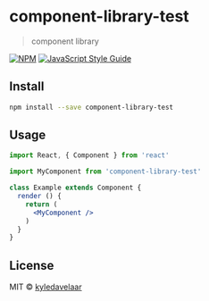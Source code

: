 # component-library-test

> component library

[![NPM](https://img.shields.io/npm/v/component-library-test.svg)](https://www.npmjs.com/package/component-library-test) [![JavaScript Style Guide](https://img.shields.io/badge/code_style-standard-brightgreen.svg)](https://standardjs.com)

## Install

```bash
npm install --save component-library-test
```

## Usage

```jsx
import React, { Component } from 'react'

import MyComponent from 'component-library-test'

class Example extends Component {
  render () {
    return (
      <MyComponent />
    )
  }
}
```

## License

MIT © [kyledavelaar](https://github.com/kyledavelaar)
